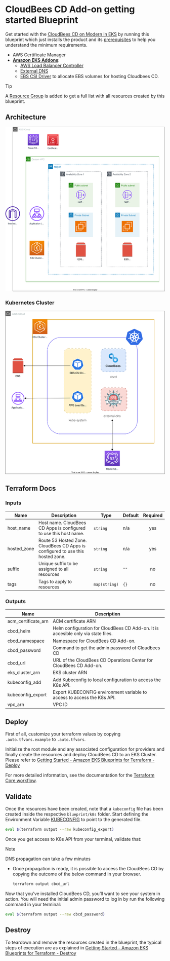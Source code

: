 # CloudBees CD Add-on getting started Blueprint

Get started with the [CloudBees CD on Modern in EKS](https://docs.cloudbees.com/docs/cloudbees-ci/latest/eks-install-guide/) by running this blueprint which just installs the product and its [prerequisites](https://docs.cloudbees.com/docs/cloudbees-ci/latest/eks-install-guide/installing-eks-using-helm#_prerequisites) to help you understand the minimum requirements.

- AWS Certificate Manager
- **[Amazon EKS Addons](https://aws-ia.github.io/terraform-aws-eks-blueprints-addons/main/)**:
  - [AWS Load Balancer Controller](https://aws-ia.github.io/terraform-aws-eks-blueprints-addons/main/addons/aws-load-balancer-controller/)
  - [External DNS](https://aws-ia.github.io/terraform-aws-eks-blueprints-addons/main/addons/external-dns/)
  - [EBS CSI Driver](https://docs.aws.amazon.com/eks/latest/userguide/ebs-csi.html) to allocate EBS volumes for hosting Cloudbees CD.

> [!TIP]
> A [Resource Group](https://docs.aws.amazon.com/ARG/latest/userguide/resource-groups.html) is added to get a full list with all resources created by this blueprint.

## Architecture

![Architecture](img/getting-started.architect.drawio.svg)

### Kubernetes Cluster

![Architecture](img/getting-started.k8s.drawio.svg)

## Terraform Docs

<!-- BEGIN_TF_DOCS -->
### Inputs

| Name | Description | Type | Default | Required |
|------|-------------|------|---------|:--------:|
| host_name | Host name. CloudBees CD Apps is configured to use this host name. | `string` | n/a | yes |
| hosted_zone | Route 53 Hosted Zone. CloudBees CD Apps is configured to use this hosted zone. | `string` | n/a | yes |
| suffix | Unique suffix to be assigned to all resources | `string` | `""` | no |
| tags | Tags to apply to resources | `map(string)` | `{}` | no |

### Outputs

| Name | Description |
|------|-------------|
| acm_certificate_arn | ACM certificate ARN |
| cbcd_helm | Helm configuration for CloudBees CD Add-on. It is accesible only via state files. |
| cbcd_namespace | Namespace for CloudBees CD Add-on. |
| cbcd_password | Command to get the admin password of Cloudbees CD |
| cbcd_url | URL of the CloudBees CD Operations Center for CloudBees CD Add-on. |
| eks_cluster_arn | EKS cluster ARN |
| kubeconfig_add | Add Kubeconfig to local configuration to access the K8s API. |
| kubeconfig_export | Export KUBECONFIG environment variable to access to access the K8s API. |
| vpc_arn | VPC ID |
<!-- END_TF_DOCS -->

## Deploy

First of all, customize your terraform values by copying `.auto.tfvars.example` to `.auto.tfvars`.

Initialize the root module and any associated configuration for providers and finally create the resources and deploy CloudBees CD to an EKS Cluster. Please refer to [Getting Started - Amazon EKS Blueprints for Terraform - Deploy](https://aws-ia.github.io/terraform-aws-eks-blueprints/getting-started/#deploy)

For more detailed information, see the documentation for the [Terraform Core workflow](https://www.terraform.io/intro/core-workflow).

## Validate

Once the resources have been created, note that a `kubeconfig` file has been created inside the respective `blueprint/k8s` folder. Start defining the Environment Variable [KUBECONFIG](https://kubernetes.io/docs/concepts/configuration/organize-cluster-access-kubeconfig/#the-kubeconfig-environment-variable) to point to the generated file.

  ```sh
  eval $(terraform output --raw kubeconfig_export)
  ```

Once you get access to K8s API from your terminal, validate that:

> [!NOTE]
> DNS propagation can take a few minutes

- Once propagation is ready, it is possible to access the CloudBees CD by copying the outcome of the below command in your browser.

  ```sh
  terraform output cbcd_url
  ```

Now that you’ve installed CloudBees CD, you’ll want to see your system in action. You will need the initial admin password to log in by run the following command in your terminal:

  ```sh
  eval $(terraform output --raw cbcd_password)
  ```

## Destroy

To teardown and remove the resources created in the blueprint, the typical steps of execution are as explained in [Getting Started - Amazon EKS Blueprints for Terraform - Destroy](https://aws-ia.github.io/terraform-aws-eks-blueprints/getting-started/#destroy)
